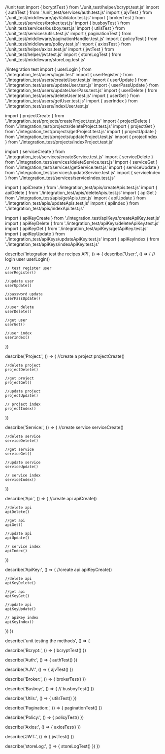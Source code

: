 //unit test
import { bcryptTest } from './unit_test/helper/bcrypt.test.js'
import { authTest } from './unit_test/services/auth.test.js'
import { ajvTest } from './unit_test/middleware/ajvValidator.test.js'
import { brokerTest } from './unit_test/services/broker.test.js'
import { busboyTest } from './unit_test/services/busboy.test.js'
import { utilsTest } from './unit_test/services/utils.test.js'
import { paginationTest } from './unit_test/middleware/paginationHandler.test.js'
import { policyTest } from './unit_test/middleware/policy.test.js'
import { axiosTest } from './unit_test/helper/axios.test.js'
import { jwtTest } from './unit_test/helper/jwt.test.js'
import { storeLogTest } from './unit_test/middleware/storeLog.test.js'



//integration test
import { userLogin } from './integration_test/users/login.test'
import { userRegister } from './integration_test/users/createUser.test.js'
import { userUpdate } from './integration_test/users/updateUser.test.js'
import { userPassUpdate } from './integration_test/users/updateUserPass.test.js'
import { userDelete } from './integration_test/users/deleteUser.test.js'
import { userGet } from './integration_test/users/getUser.test.js'
import { userIndex } from './integration_test/users/indexUser.test.js'

import { projectCreate } from './integration_test/projects/createProject.test.js'
import { projectDelete } from './integration_test/projects/deleteProject.test.js'
import { projectGet } from './integration_test/projects/getProject.test.js'
import { projectUpdate } from './integration_test/projects/updateProject.test.js'
import { projectIndex } from './integration_test/projects/indexProject.test.js'

import { serviceCreate } from './integration_test/services/createService.test.js'
import { serviceDelete } from './integration_test/services/deleteService.test.js'
import { serviceGet } from './integration_test/services/getService.test.js'
import { serviceUpdate } from './integration_test/services/updateService.test.js'
import { serviceIndex } from './integration_test/services/serviceIndex.test.js'

import { apiCreate } from './integration_test/apis/createApis.test.js'
import { apiDelete } from './integration_test/apis/deleteApis.test.js'
import { apiGet } from './integration_test/apis/getApis.test.js'
import { apiUpdate } from './integration_test/apis/updateApis.test.js'
import { apiIndex } from './integration_test/apis/indexApi.test.js'

import { apiKeyCreate } from './integration_test/apiKeys/createApiKey.test.js'
import { apiKeyDelete } from './integration_test/apiKeys/deleteApiKey.test.js'
import { apiKeyGet } from './integration_test/apiKeys/getApiKey.test.js'
import { apiKeyUpdate } from './integration_test/apiKeys/updateApiKey.test.js'
import { apiKeyIndex } from './integration_test/apiKeys/indexApiKey.test.js'



describe('integration test the recipes API', () => {
  describe('User:', () => {
    // login user
    userLogin()

    // test register user
    userRegister()

    //update user
    userUpdate()

    //password update
    userPassUpdate()

    //user delete
    userDelete()

    //get user
    userGet()

    //user index
    userIndex()
  })

  describe('Project:', () => {
    //create a project
    projectCreate()

    //delete project
    projectDelete()

    //get project
    projectGet()

    //update project
    projectUpdate()

    // project index
    projectIndex()
  })

  describe('Service:', () => {
    //create service
    serviceCreate()

    //delete service
    serviceDelete()

    //get service
    serviceGet()

    //update service
    serviceUpdate()

    // service index
    serviceIndex()
  })

  describe('Api:', () => {
    //create api
    apiCreate()

    //delete api
    apiDelete()

    //get api
    apiGet()

    //update api
    apiUpdate()

    // service index
    apiIndex()
  })

  describe('ApiKey:', () => {
    //create api
    apiKeyCreate()

    //delete api
    apiKeyDelete()

    //get api
    apiKeyGet()

    //update api
    apiKeyUpdate()

    // apiKey index
    apiKeyIndex()
  })
})


describe('unit testing the methods', () => {

  describe('Bcrypt:', () => {
    bcryptTest()
  })

  describe('Auth:', () => {
    authTest()
  })

  describe('AJV:', () => {
    ajvTest()
  })

  describe('Broker:', () => {
    brokerTest()
  })

  describe('Busboy:', () => {
    // busboyTest()
  })


  describe('Utils:', () => {
    utilsTest()
  })

  describe('Pagination:', () => {
    paginationTest()
  })

  describe('Policy:', () => {
    policyTest()
  })

  describe('Axios:', () => {
    axiosTest()
  })

  describe('JWT:', () => {
    jwtTest()
  })

  describe('storeLog:', () => {
    storeLogTest()
  })
})

